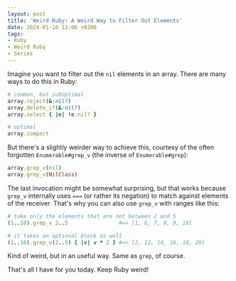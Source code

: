 ```yaml
---
layout: post
title: 'Weird Ruby: A Weird Way to Filter Out Elements'
date: 2024-01-16 12:06 +0200
tags:
- Ruby
- Weird Ruby
- Series
---
```


Imagine you want to filter out the `nil` elements in an array. There are many ways to do this in Ruby:

``` ruby
# common, but suboptimal
array.reject(&:nil?)
array.delete_if(&:nil?)
array.select { |e| !e.nil? }

# optimal
array.compact
```

But there's a slightly weirder way to achieve this, courtesy of the often
forgotten `Enumerable#grep_v` (the inverse of `Enumerable#grep`):

``` ruby
array.grep_v(nil)
array.grep_v(NilClass)
```

The last invocation might be somewhat surprising, but that works because `grep_v`
internally uses `===` (or rather its negation) to match against elements of the
receiver. That's why you can also use `grep_v` with ranges like this:

``` ruby
# take only the elements that are not between 2 and 5
(1..10).grep_v 2..5                #=> [1, 6, 7, 8, 9, 10]

# it takes an optional block as well
(1..10).grep_v(2..5) { |v| v * 2 } #=> [2, 12, 14, 16, 18, 20]
```

Kind of weird, but in an useful way. Same as `grep`, of course.

That's all I have for you today. Keep Ruby weird!
